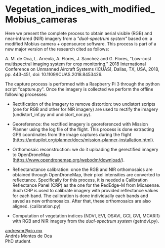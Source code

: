 # Vegetation_indices_with_modified_Mobius_cameras

Here we present the complete process to obtain aerial visible (RGB) and near-infrared (NIR) imagery from a *"dual-spectrum system"* based on: a modified Mobius camera + opensource software. This process is part of a new major version of the research cited as follows:

A. M. de Oca, L. Arreola, A. Flores, J. Sanchez and G. Flores, "Low-cost multispectral imaging system for crop monitoring," 2018 International Conference on Unmanned Aircraft Systems (ICUAS), Dallas, TX, USA, 2018, pp. 443-451, doi: 10.1109/ICUAS.2018.8453426.

The capture process is performed with a Raspberry Pi 3 through the python script "capture.py". Once the imagery is collected we perform the offline following processes:

* Rectification of the imagery to remove distortion: two undistort scripts (one for RGB and other for NIR imagery) are used to rectify the imagery (undistort_inf.py and undistort_nor.py).

* Georeference: the rectified imagery is georeferenced with Mission Planner using the log file of the flight. This process is done extracting GPS coordinates from   the image captures during the flight (https://ardupilot.org/planner/docs/mission-planner-installation.html).

* Orthomosaic reconstruction: we do it uploading the gerectified imagery to OpenDroneMap (https://www.opendronemap.org/webodm/download/).

* Reflectanctance calibration: once the RGB and NIR orthomosaics are obtained through OpenDroneMap, their pixel intensities are converted to reflectance. Specifically for this process, it is needed a Calibration Reflectance Panel (CRP) as the one for the RedEdge-M from Micasense. Such CRP is.used to calibrate imagery with provided reflectance values for each band. The calibration is done individually each bands and saved as new orthomosaics. After that, these orthomosaics are also aligned. (calibration.py)

* Computation of vegetation indices (NDVI, EVI, OSAVI, GCI, GVI, MCARI1) with RGB and NIR imagery from the *dual-spectrum system* (getndvi.py).

andresmr@cio.mx <br />
Andrés Montes de Oca <br />
PhD student.
